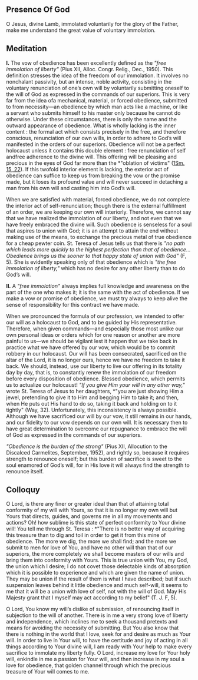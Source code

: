 ## Presence Of God

O Jesus, divine Lamb, immolated voluntarily for the glory of the Father, make me understand the great value of voluntary immolation.

## Meditation

**I.** The vow of obedience has been excellently defined as the *"free immolation of liberty"* (Pius XII, Alloc. Congr. Relig., Dec., 1950). This definition stresses the idea of the freedom of our immolation. It involves no nonchalant passivity, but an intense, noble activity, consisting in the voluntary renunciation of one’s own will by voluntarily submitting oneself to the will of God as expressed in the commands of our superiors. This is very far from the idea ofa mechanical, material, or forced obedience, submitted to from necessity—an obedience by which man acts like a machine, or like a servant who submits himself to his master only because he cannot do otherwise. Under these circumstances, there is only the name and the outward appearance of obedience. What is wholly lacking is the inner content : the formal act which consists precisely in the free, and therefore conscious, renunciation of our own wills, in order to adhere to God’s will manifested in the orders of our superiors. Obedience will not be a perfect holocaust unless it contains this double element : free renunciation of self andfree adherence to the divine will. This offering will be pleasing and precious in the eyes of God far more than the *"oblation of victims" ([1Sm. 15, 22](https://vulgata.online/bible/1Sm.15?ed=DR2&vfn=DR2.1Sm.15.22:vs)). If this twofold interior element is lacking, the exterior act of obedience can suffice to keep us from breaking the vow or the promise made, but it loses its profound value and will never succeed in detaching a man from his own will and casting him into God’s will.

When we are satisfied with material, forced obedience, we do not complete the interior act of self-renunciation; though there is the external fulfillment of an order, we are keeping our own will interiorly. Therefore, we cannot say that we have realized the immolation of our liberty, and not even that we have freely embraced the divine will. Such obedience is senseless for a soul that aspires to union with God; it is an attempt to attain the end without making use of the means, to exchange the precious metal of true obedience for a cheap pewter coin. St. Teresa of Jesus tells us that there is *"no path which leads more quickly to the highest perfection than that of obedience... Obedience brings us the sooner to that happy state of union with God"* (F, 5). She is evidently speaking only of that obedience which is *"the free immolation of liberty,"* which has no desire for any other liberty than to do God’s will.

**II.** A *"free immolation"* always implies full knowledge and awareness on the part of the one who makes it; it is the same with the act of obedience. If we make a vow or promise of obedience, we must try always to keep alive the sense of responsibility for this contract we have made.

When we pronounced the formula of our profession, we intended to offer our will as a holocaust to God, and to be guided by His representative. Therefore, when given commands—and especially those most unlike our own personal ideas or orders which for one reason or another are more painful to us—we should be vigilant lest it happen that we take back in practice what we have offered by our vow, which would be to commit robbery in our holocaust. Our will has been consecrated, sacrificed on the altar of the Lord, it is no longer ours, hence we have no freedom to take it back. We should, instead, use our liberty to live our offering in its totality day by day, that is, to constantly renew the immolation of our freedom before every disposition of obedience. Blessed obedience, which permits us to actualize our holocaust! *"If you give Him your will in any other way,"* wrote St. Teresa of Jesus to her daughters, *"you are just showing Him a jewel, pretending to give it to Him and begging Him to take it; and then, when He puts out His hand to do so, taking it back and holding on to it tightly" (Way, 32). Unfortunately, this inconsistency is always possible. Although we have sacrificed our will by our vow, it still remains in our hands, and our fidelity to our vow depends on our own will. It is necessary then to have great determination to overcome our repugnance to embrace the will of God as expressed in the commands of our superiors.

*"Obedience is the burden of the strong"* (Pius XII, Allocution to the Discalced Carmelites, September, 1952), and rightly so, because it requires strength to renounce oneself; but this burden of sacrifice is sweet to the soul enamored of God’s will, for in His love it will always find the strength to renounce itself.

## Colloquy

O Lord, is there any finer or greater ideal than that of attaining total conformity of my will with Yours, so that it is no longer my own will but Yours that directs, guides, and governs me in all my movements and actions?
Oh! how sublime is this state of perfect conformity to Your divine will! You tell me through St. Teresa : *"There is no better way of acquiring this treasure than to dig and toil in order to get it from this mine of obedience. The more we dig, the more we shall find; and the more we submit to men for love of You, and have no other will than that of our superiors, the more completely we shall become masters of our wills and bring them into conformity with Yours. This is true union with You, my God, the union which I desire; I do not covet those delectable kinds of absorption which it is possible to experience and which are given the name of union. They may be union if the result of them is what I have described; but if such suspension leaves behind it little obedience and much self-will, it seems to me that it will be a union with love of self, not with the will of God. May His Majesty grant that I myself may act according to my belief" (T. J. F, 5).

O Lord, You know my will’s dislike of submission, of renouncing itself in subjection to the will of another. There is in me a very strong love of liberty and independence, which inclines me to seek a thousand pretexts and means for avoiding the necessity of submitting. But You also know that there is nothing in the world that I love, seek for and desire as much as Your will. In order to live in Your will, to have the certitude and joy of acting in all things according to Your divine will, I am ready with Your help to make every sacrifice to immolate my liberty fully. O Lord, increase my love for Your holy will, enkindle in me a passion for Your will, and then increase in my soul a love for obedience, that golden channel through which the precious treasure of Your will comes to me.
